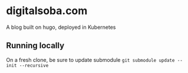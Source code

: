 # digitalsoba.com
A blog built on hugo, deployed in Kubernetes

## Running locally
On a fresh clone, be sure to update submodule `git submodule update --init --recursive`
